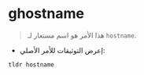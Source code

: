 # ghostname

> هذا الأمر هو اسم مستعار لـ `hostname`.

- إعرض التوثيقات للأمر الأصلي:

`tldr hostname`
